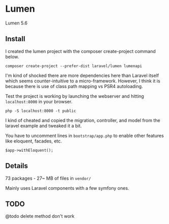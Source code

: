 # Lumen

Lumen 5.6

## Install

I created the lumen project with the composer create-project command below.

`composer create-project --prefer-dist laravel/lumen lumenapi`

I'm kind of shocked there are more dependencies here than Laravel itself which seems counter-intuitive to a micro-framework. However, I think it is because there is use of class path mapping vs PSR4 autoloading.

Test the project is working by launching the webserver and hitting `localhost:8000` in your browser.

`php -S localhost:8000 -t public`

I kind of cheated and copied the migration, controller, and model from the laravel example and tweaked it a bit.

You have to uncomment lines in `bootstrap/app.php` to enable other features like eloquent, facades, etc. 

`$app->withEloquent();`

## Details

73 packages - 27~ MB of files in `vendor/`

Mainly uses Laravel components with a few symfony ones.


## TODO

@todo delete method don't work